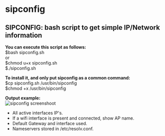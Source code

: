 # sipconfig
<H2><b>SIPCONFIG:</b> bash script to get simple IP/Network information</H2>

<b>You can execute this script as follows:</b><br>
$bash sipconfig.sh<br>
or<br>
$chmod u+x sipconfig.sh<br>
$./sipconfig.sh

<b>To install it, and only put sipconfig as a common command:</b><br>
$cp sipconfig.sh /usr/bin/sipconfig<br>
$chmod +x /usr/bin/sipconfig


<b>Output example:</b><br>
![sipconfig screenshoot](/sipconfig/raw/master/img/sipconfig.png)

- All active interfaces IP's.
- If a wifi interface is present and connected, show AP name.
- Default Gateway and interface used.
- Nameservers stored in /etc/resolv.conf.
